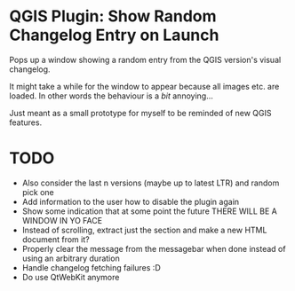 # QGIS Plugin: Show Random Changelog Entry on Launch

Pops up a window showing a random entry from the QGIS version's visual changelog.

It might take a while for the window to appear because all images etc. are loaded.
In other words the behaviour is a *bit* annoying...

Just meant as a small prototype for myself to be reminded of new QGIS features.

# TODO
- Also consider the last n versions (maybe up to latest LTR) and random pick one
- Add information to the user how to disable the plugin again
- Show some indication that at some point the future THERE WILL BE A WINDOW IN YO FACE
- Instead of scrolling, extract just the section and make a new HTML document from it?
- Properly clear the message from the messagebar when done instead of using an arbitrary duration
- Handle changelog fetching failures :D
- Do use QtWebKit anymore
